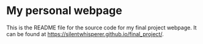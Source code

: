 # My personal webpage

This is the README file for the source code for my final project webpage. It can be found at <https://silentwhisperer.github.io/final_project/>.  

